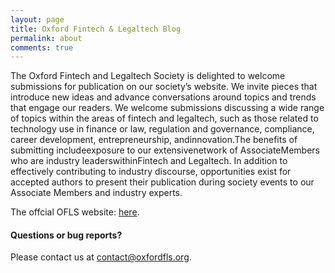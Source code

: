 ```yaml
---
layout: page
title: Oxford Fintech & Legaltech Blog
permalink: about
comments: true
---
```


<div class="row justify-content-between">
<div class="col-md-8 pr-5">

<p>The Oxford Fintech and Legaltech Society is delighted to welcome submissions for publication on our society’s website. We invite pieces that introduce new ideas and advance conversations around topics and trends that engage our readers. We welcome submissions discussing a wide range of topics within the areas of fintech and legaltech, such as those related to technology use in finance or law, regulation and governance, compliance, career development, entrepreneurship, andinnovation.The benefits of submitting includeexposure to our extensivenetwork of AssociateMembers who are industry  leaderswithinFintech and Legaltech. In  addition  to  effectively  contributing  to  industry discourse, opportunities exist for accepted authors to present their publication during society events to our Associate Members and industry experts. </p>


<p>The offcial OFLS website: <a href="https://oxfordfls.org/">here</a>.</p>

<h4>Questions or bug reports?</h4>

<p>Please contact us at <a href="mailto:contact@oxfordfls.org">contact@oxfordfls.org</a>.</p>

<div class="col-md-4">

</div>
</div>
</div>
